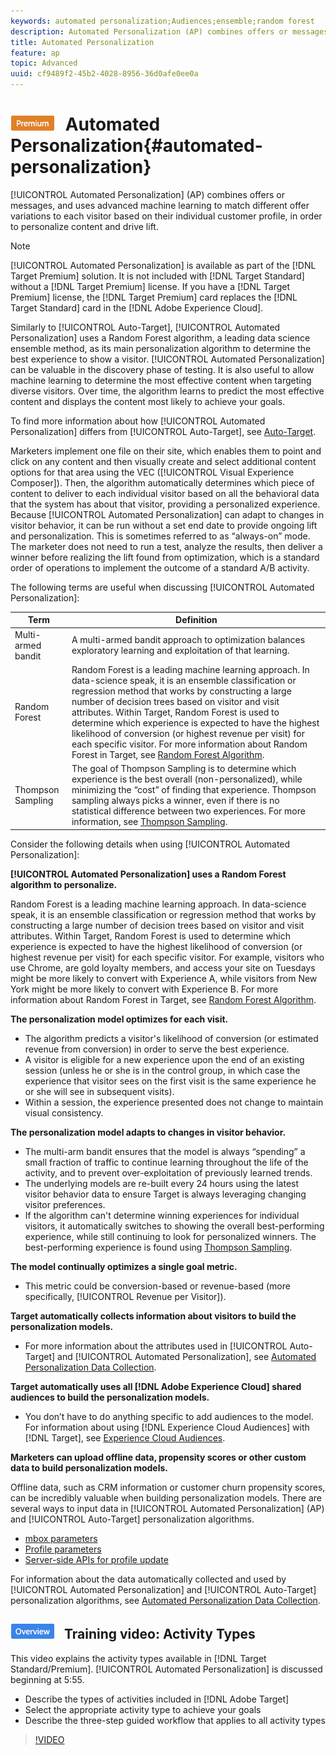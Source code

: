 ```yaml
---
keywords: automated personalization;Audiences;ensemble;random forest
description: Automated Personalization (AP) combines offers or messages, and uses advanced machine learning to match different offer variations to each visitor based on their individual customer profile, in order to personalize content and drive lift.
title: Automated Personalization
feature: ap
topic: Advanced
uuid: cf9489f2-45b2-4028-8956-36d0afe0ee0a
---
```


# ![PREMIUM](/help/assets/premium.png) Automated Personalization{#automated-personalization}

[!UICONTROL Automated Personalization] (AP) combines offers or messages, and uses advanced machine learning to match different offer variations to each visitor based on their individual customer profile, in order to personalize content and drive lift.

>[!NOTE]
>
>[!UICONTROL Automated Personalization] is available as part of the [!DNL Target Premium] solution. It is not included with [!DNL Target Standard] without a [!DNL Target Premium] license. If you have a [!DNL Target Premium] license, the [!DNL Target Premium] card replaces the [!DNL Target Standard] card in the [!DNL Adobe Experience Cloud].

Similarly to [!UICONTROL Auto-Target], [!UICONTROL Automated Personalization] uses a Random Forest algorithm, a leading data science ensemble method, as its main personalization algorithm to determine the best experience to show a visitor. [!UICONTROL Automated Personalization] can be valuable in the discovery phase of testing. It is also useful to allow machine learning to determine the most effective content when targeting diverse visitors. Over time, the algorithm learns to predict the most effective content and displays the content most likely to achieve your goals.

To find more information about how [!UICONTROL Automated Personalization] differs from [!UICONTROL Auto-Target], see [Auto-Target](/help/c-activities/auto-target-to-optimize.md).

Marketers implement one file on their site, which enables them to point and click on any content and then visually create and select additional content options for that area using the VEC ([!UICONTROL Visual Experience Composer]). Then, the algorithm automatically determines which piece of content to deliver to each individual visitor based on all the behavioral data that the system has about that visitor, providing a personalized experience. Because [!UICONTROL Automated Personalization] can adapt to changes in visitor behavior, it can be run without a set end date to provide ongoing lift and personalization. This is sometimes referred to as “always-on” mode. The marketer does not need to run a test, analyze the results, then deliver a winner before realizing the lift found from optimization, which is a standard order of operations to implement the outcome of a standard A/B activity.

The following terms are useful when discussing [!UICONTROL Automated Personalization]:

|  Term  | Definition  |
|---|---|
|  Multi-armed bandit  | A multi-armed bandit approach to optimization balances exploratory learning and exploitation of that learning.  |
|  Random Forest  |Random Forest is a leading machine learning approach. In data-science speak, it is an ensemble classification or regression method that works by constructing a large number of decision trees based on visitor and visit attributes. Within Target, Random Forest is used to determine which experience is expected to have the highest likelihood of conversion (or highest revenue per visit) for each specific visitor. For more information about Random Forest in Target, see [Random Forest Algorithm](../../c-activities/t-automated-personalization/algo-random-forest.md#concept_48F3CDAA16A848D2A84CDCD19DAAE3AA).  |
|  Thompson Sampling  |The goal of Thompson Sampling is to determine which experience is the best overall (non-personalized), while minimizing the “cost” of finding that experience. Thompson sampling always picks a winner, even if there is no statistical difference between two experiences. For more information, see [Thompson Sampling](https://en.wikipedia.org/wiki/Thompson_sampling).  |

Consider the following details when using [!UICONTROL Automated Personalization]:

**[!UICONTROL Automated Personalization] uses a Random Forest algorithm to personalize.**

Random Forest is a leading machine learning approach. In data-science speak, it is an ensemble classification or regression method that works by constructing a large number of decision trees based on visitor and visit attributes. Within Target, Random Forest is used to determine which experience is expected to have the highest likelihood of conversion (or highest revenue per visit) for each specific visitor. For example, visitors who use Chrome, are gold loyalty members, and access your site on Tuesdays might be more likely to convert with Experience A, while visitors from New York might be more likely to convert with Experience B. For more information about Random Forest in Target, see [Random Forest Algorithm](../../c-activities/t-automated-personalization/algo-random-forest.md#concept_48F3CDAA16A848D2A84CDCD19DAAE3AA).

**The personalization model optimizes for each visit.**

* The algorithm predicts a visitor's likelihood of conversion (or estimated revenue from conversion) in order to serve the best experience. 
* A visitor is eligible for a new experience upon the end of an existing session (unless he or she is in the control group, in which case the experience that visitor sees on the first visit is the same experience he or she will see in subsequent visits). 
* Within a session, the experience presented does not change to maintain visual consistency.

**The personalization model adapts to changes in visitor behavior.**

* The multi-arm bandit ensures that the model is always “spending” a small fraction of traffic to continue learning throughout the life of the activity, and to prevent over-exploitation of previously learned trends. 
* The underlying models are re-built every 24 hours using the latest visitor behavior data to ensure Target is always leveraging changing visitor preferences. 
* If the algorithm can't determine winning experiences for individual visitors, it automatically switches to showing the overall best-performing experience, while still continuing to look for personalized winners. The best-performing experience is found using [Thompson Sampling](https://en.wikipedia.org/wiki/Thompson_sampling).

**The model continually optimizes a single goal metric.**

* This metric could be conversion-based or revenue-based (more specifically, [!UICONTROL Revenue per Visitor]).

**Target automatically collects information about visitors to build the personalization models.**

* For more information about the attributes used in [!UICONTROL Auto-Target] and [!UICONTROL Automated Personalization], see [Automated Personalization Data Collection](../../c-activities/t-automated-personalization/ap-data.md#reference_255BD3DE7AD04DC9B766E0BC78961058).

**Target automatically uses all [!DNL Adobe Experience Cloud] shared audiences to build the personalization models.**

* You don’t have to do anything specific to add audiences to the model. For information about using [!DNL Experience Cloud Audiences] with [!DNL Target], see [Experience Cloud Audiences](../../c-integrating-target-with-mac/mmp.md#concept_F4863DE4C92D4805AB690B4B3D487969).

**Marketers can upload offline data, propensity scores or other custom data to build personalization models.**

Offline data, such as CRM information or customer churn propensity scores, can be incredibly valuable when building personalization models. There are several ways to input data in [!UICONTROL Automated Personalization] (AP) and [!UICONTROL Auto-Target] personalization algorithms.

* [mbox parameters](../../c-implementing-target/c-considerations-before-you-implement-target/c-methods-to-get-data-into-target/methods-to-get-data-into-target.md#concept_0069C0EFB56C4700BB33F2F35C2B9B17) 
* [Profile parameters](../../c-implementing-target/c-considerations-before-you-implement-target/c-methods-to-get-data-into-target/methods-to-get-data-into-target.md#concept_0069C0EFB56C4700BB33F2F35C2B9B17) 
* [Server-side APIs for profile update](../../c-implementing-target/c-considerations-before-you-implement-target/c-methods-to-get-data-into-target/methods-to-get-data-into-target.md#concept_0069C0EFB56C4700BB33F2F35C2B9B17)

For information about the data automatically collected and used by [!UICONTROL Automated Personalization] and [!UICONTROL Auto-Target] personalization algorithms, see [Automated Personalization Data Collection](../../c-activities/t-automated-personalization/ap-data.md#reference_255BD3DE7AD04DC9B766E0BC78961058). 

## ![Overview badge](/help/assets/overview.png) Training video: Activity Types

This video explains the activity types available in [!DNL Target Standard/Premium]. [!UICONTROL Automated Personalization] is discussed beginning at 5:55.

* Describe the types of activities included in [!DNL Adobe Target] 
* Select the appropriate activity type to achieve your goals 
* Describe the three-step guided workflow that applies to all activity types

>[!VIDEO](https://video.tv.adobe.com/v/17386)